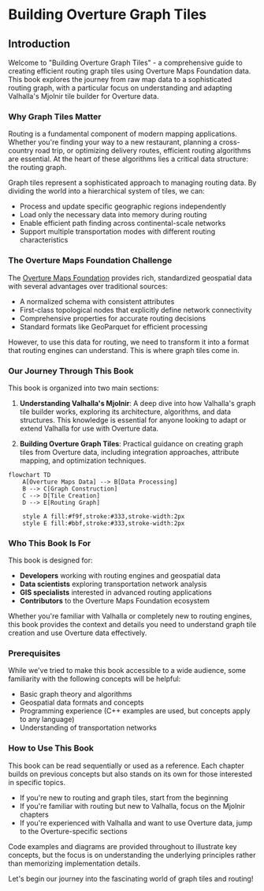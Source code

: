 # Building Overture Graph Tiles

## Introduction

Welcome to "Building Overture Graph Tiles" - a comprehensive guide to creating efficient routing graph tiles using Overture Maps Foundation data. This book explores the journey from raw map data to a sophisticated routing graph, with a particular focus on understanding and adapting Valhalla's Mjolnir tile builder for Overture data.

### Why Graph Tiles Matter

Routing is a fundamental component of modern mapping applications. Whether you're finding your way to a new restaurant, planning a cross-country road trip, or optimizing delivery routes, efficient routing algorithms are essential. At the heart of these algorithms lies a critical data structure: the routing graph.

Graph tiles represent a sophisticated approach to managing routing data. By dividing the world into a hierarchical system of tiles, we can:

- Process and update specific geographic regions independently
- Load only the necessary data into memory during routing
- Enable efficient path finding across continental-scale networks
- Support multiple transportation modes with different routing characteristics

### The Overture Maps Foundation Challenge

The [Overture Maps Foundation](https://overturemaps.org/) provides rich, standardized geospatial data with several advantages over traditional sources:

- A normalized schema with consistent attributes
- First-class topological nodes that explicitly define network connectivity
- Comprehensive properties for accurate routing decisions
- Standard formats like GeoParquet for efficient processing

However, to use this data for routing, we need to transform it into a format that routing engines can understand. This is where graph tiles come in.

### Our Journey Through This Book

This book is organized into two main sections:

1. **Understanding Valhalla's Mjolnir**: A deep dive into how Valhalla's graph tile builder works, exploring its architecture, algorithms, and data structures. This knowledge is essential for anyone looking to adapt or extend Valhalla for use with Overture data.

2. **Building Overture Graph Tiles**: Practical guidance on creating graph tiles from Overture data, including integration approaches, attribute mapping, and optimization techniques.

```mermaid
flowchart TD
    A[Overture Maps Data] --> B[Data Processing]
    B --> C[Graph Construction]
    C --> D[Tile Creation]
    D --> E[Routing Graph]
    
    style A fill:#f9f,stroke:#333,stroke-width:2px
    style E fill:#bbf,stroke:#333,stroke-width:2px
```

### Who This Book Is For

This book is designed for:

- **Developers** working with routing engines and geospatial data
- **Data scientists** exploring transportation network analysis
- **GIS specialists** interested in advanced routing applications
- **Contributors** to the Overture Maps Foundation ecosystem

Whether you're familiar with Valhalla or completely new to routing engines, this book provides the context and details you need to understand graph tile creation and use Overture data effectively.

### Prerequisites

While we've tried to make this book accessible to a wide audience, some familiarity with the following concepts will be helpful:

- Basic graph theory and algorithms
- Geospatial data formats and concepts
- Programming experience (C++ examples are used, but concepts apply to any language)
- Understanding of transportation networks

### How to Use This Book

This book can be read sequentially or used as a reference. Each chapter builds on previous concepts but also stands on its own for those interested in specific topics.

- If you're new to routing and graph tiles, start from the beginning
- If you're familiar with routing but new to Valhalla, focus on the Mjolnir chapters
- If you're experienced with Valhalla and want to use Overture data, jump to the Overture-specific sections

Code examples and diagrams are provided throughout to illustrate key concepts, but the focus is on understanding the underlying principles rather than memorizing implementation details.

Let's begin our journey into the fascinating world of graph tiles and routing!
